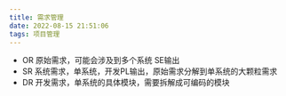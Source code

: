 ```yaml
---
title: 需求管理
date: 2022-08-15 21:51:06
tags: 项目管理
---
```

- OR 原始需求，可能会涉及到多个系统 SE输出
- SR 系统需求，单系统，开发PL输出，原始需求分解到单系统的大颗粒需求
- DR 开发需求，单系统的具体模块，需要拆解成可编码的模块